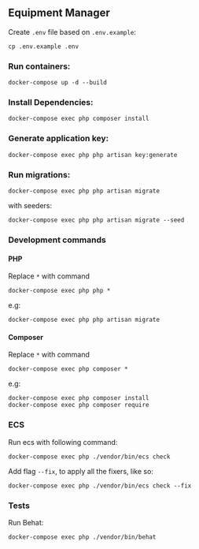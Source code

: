 ## Equipment Manager
Create `.env` file based on `.env.example`:
```shell script
cp .env.example .env
```

### Run containers:
```shell script
docker-compose up -d --build
```

### Install Dependencies:
```shell script
docker-compose exec php composer install 
```

### Generate application key:
```shell script 
docker-compose exec php php artisan key:generate
```

### Run migrations:
```shell script
docker-compose exec php php artisan migrate
```
with seeders:
```shell script
docker-compose exec php php artisan migrate --seed
```

### Development commands
#### PHP
Replace `*` with command
```shell script
docker-compose exec php php *
```
e.g:
```shell script
docker-compose exec php php artisan migrate
```

#### Composer
Replace `*` with command
```shell script
docker-compose exec php composer *
```
e.g:
```shell script
docker-compose exec php composer install 
docker-compose exec php composer require
```

### ECS
Run ecs with following command:
```shell script
docker-compose exec php ./vendor/bin/ecs check
```
Add flag `--fix`, to apply all the fixers, like so:
```shell script
docker-compose exec php ./vendor/bin/ecs check --fix
```

### Tests
Run Behat:
```shell script
docker-compose exec php ./vendor/bin/behat
```
